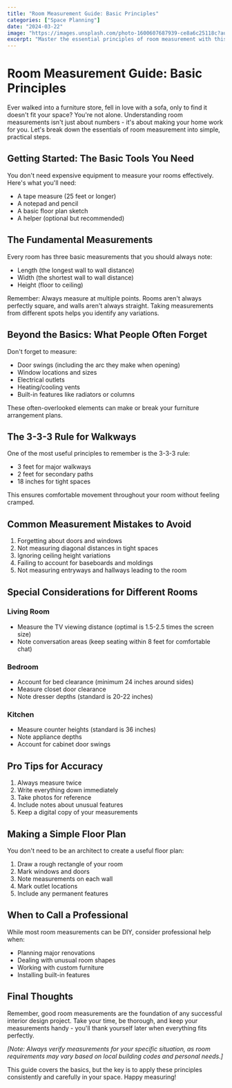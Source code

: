 ```yaml
---
title: "Room Measurement Guide: Basic Principles"
categories: ["Space Planning"]
date: "2024-03-22"
image: "https://images.unsplash.com/photo-1600607687939-ce8a6c25118c?auto=format&fit=crop&q=80&w=1920"
excerpt: "Master the essential principles of room measurement with this comprehensive guide covering everything from basic dimensions to pro measuring tips."
---
```


# Room Measurement Guide: Basic Principles

Ever walked into a furniture store, fell in love with a sofa, only to find it doesn't fit your space? You're not alone. Understanding room measurements isn't just about numbers - it's about making your home work for you. Let's break down the essentials of room measurement into simple, practical steps.

## Getting Started: The Basic Tools You Need

You don't need expensive equipment to measure your rooms effectively. Here's what you'll need:
- A tape measure (25 feet or longer)
- A notepad and pencil
- A basic floor plan sketch
- A helper (optional but recommended)

## The Fundamental Measurements

Every room has three basic measurements that you should always note:
- Length (the longest wall to wall distance)
- Width (the shortest wall to wall distance)
- Height (floor to ceiling)

Remember: Always measure at multiple points. Rooms aren't always perfectly square, and walls aren't always straight. Taking measurements from different spots helps you identify any variations.

## Beyond the Basics: What People Often Forget

Don't forget to measure:
- Door swings (including the arc they make when opening)
- Window locations and sizes
- Electrical outlets
- Heating/cooling vents
- Built-in features like radiators or columns

These often-overlooked elements can make or break your furniture arrangement plans.

## The 3-3-3 Rule for Walkways

One of the most useful principles to remember is the 3-3-3 rule:
- 3 feet for major walkways
- 2 feet for secondary paths
- 18 inches for tight spaces

This ensures comfortable movement throughout your room without feeling cramped.

## Common Measurement Mistakes to Avoid

1. Forgetting about doors and windows
2. Not measuring diagonal distances in tight spaces
3. Ignoring ceiling height variations
4. Failing to account for baseboards and moldings
5. Not measuring entryways and hallways leading to the room

## Special Considerations for Different Rooms

### Living Room
- Measure the TV viewing distance (optimal is 1.5-2.5 times the screen size)
- Note conversation areas (keep seating within 8 feet for comfortable chat)

### Bedroom
- Account for bed clearance (minimum 24 inches around sides)
- Measure closet door clearance
- Note dresser depths (standard is 20-22 inches)

### Kitchen
- Measure counter heights (standard is 36 inches)
- Note appliance depths
- Account for cabinet door swings

## Pro Tips for Accuracy

1. Always measure twice
2. Write everything down immediately
3. Take photos for reference
4. Include notes about unusual features
5. Keep a digital copy of your measurements

## Making a Simple Floor Plan

You don't need to be an architect to create a useful floor plan:
1. Draw a rough rectangle of your room
2. Mark windows and doors
3. Note measurements on each wall
4. Mark outlet locations
5. Include any permanent features

## When to Call a Professional

While most room measurements can be DIY, consider professional help when:
- Planning major renovations
- Dealing with unusual room shapes
- Working with custom furniture
- Installing built-in features

## Final Thoughts

Remember, good room measurements are the foundation of any successful interior design project. Take your time, be thorough, and keep your measurements handy - you'll thank yourself later when everything fits perfectly.

*[Note: Always verify measurements for your specific situation, as room requirements may vary based on local building codes and personal needs.]*

This guide covers the basics, but the key is to apply these principles consistently and carefully in your space. Happy measuring!
